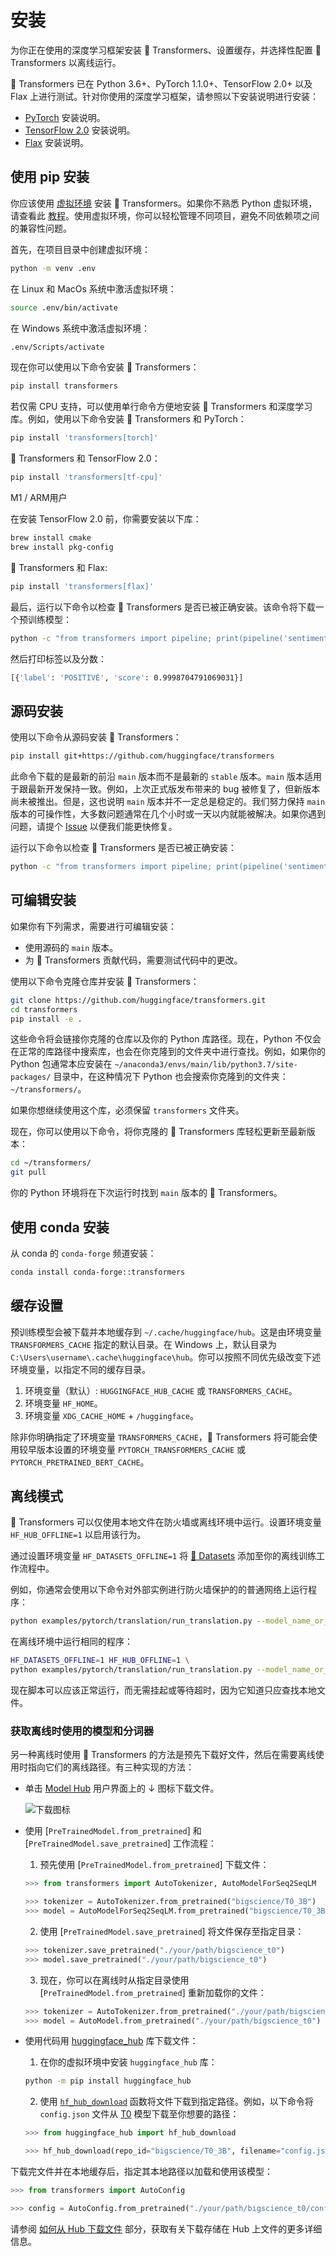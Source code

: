 <!---
Copyright 2022 The HuggingFace Team. All rights reserved.

Licensed under the Apache License, Version 2.0 (the "License");
you may not use this file except in compliance with the License.
You may obtain a copy of the License at

    http://www.apache.org/licenses/LICENSE-2.0

Unless required by applicable law or agreed to in writing, software
distributed under the License is distributed on an "AS IS" BASIS,
WITHOUT WARRANTIES OR CONDITIONS OF ANY KIND, either express or implied.
See the License for the specific language governing permissions and
limitations under the License.

⚠️ Note that this file is in Markdown but contain specific syntax for our doc-builder (similar to MDX) that may not be
rendered properly in your Markdown viewer.

-->

# 安装

为你正在使用的深度学习框架安装 🤗 Transformers、设置缓存，并选择性配置 🤗 Transformers 以离线运行。

🤗 Transformers 已在 Python 3.6+、PyTorch 1.1.0+、TensorFlow 2.0+ 以及 Flax 上进行测试。针对你使用的深度学习框架，请参照以下安装说明进行安装：

* [PyTorch](https://pytorch.org/get-started/locally/) 安装说明。
* [TensorFlow 2.0](https://www.tensorflow.org/install/pip) 安装说明。
* [Flax](https://flax.readthedocs.io/en/latest/) 安装说明。

## 使用 pip 安装

你应该使用 [虚拟环境](https://docs.python.org/3/library/venv.html) 安装 🤗 Transformers。如果你不熟悉 Python 虚拟环境，请查看此 [教程](https://packaging.python.org/guides/installing-using-pip-and-virtual-environments/)。使用虚拟环境，你可以轻松管理不同项目，避免不同依赖项之间的兼容性问题。

首先，在项目目录中创建虚拟环境：

```bash
python -m venv .env
```

在 Linux 和 MacOs 系统中激活虚拟环境：

```bash
source .env/bin/activate
```
在 Windows 系统中激活虚拟环境：

```bash
.env/Scripts/activate
```

现在你可以使用以下命令安装 🤗 Transformers：

```bash
pip install transformers
```

若仅需 CPU 支持，可以使用单行命令方便地安装 🤗 Transformers 和深度学习库。例如，使用以下命令安装 🤗 Transformers 和 PyTorch：

```bash
pip install 'transformers[torch]'
```

🤗 Transformers 和 TensorFlow 2.0：

```bash
pip install 'transformers[tf-cpu]'
```

<Tip warning={true}>

M1 / ARM用户

在安装 TensorFlow 2.0 前，你需要安装以下库：
```bash
brew install cmake
brew install pkg-config
```

</Tip>

🤗 Transformers 和 Flax:

```bash
pip install 'transformers[flax]'
```

最后，运行以下命令以检查 🤗 Transformers 是否已被正确安装。该命令将下载一个预训练模型：

```bash
python -c "from transformers import pipeline; print(pipeline('sentiment-analysis')('we love you'))"
```

然后打印标签以及分数：

```bash
[{'label': 'POSITIVE', 'score': 0.9998704791069031}]
```

## 源码安装

使用以下命令从源码安装 🤗 Transformers：

```bash
pip install git+https://github.com/huggingface/transformers
```

此命令下载的是最新的前沿 `main` 版本而不是最新的 `stable` 版本。`main` 版本适用于跟最新开发保持一致。例如，上次正式版发布带来的 bug 被修复了，但新版本尚未被推出。但是，这也说明 `main` 版本并不一定总是稳定的。我们努力保持 `main` 版本的可操作性，大多数问题通常在几个小时或一天以内就能被解决。如果你遇到问题，请提个 [Issue](https://github.com/huggingface/transformers/issues) 以便我们能更快修复。

运行以下命令以检查 🤗 Transformers 是否已被正确安装：

```bash
python -c "from transformers import pipeline; print(pipeline('sentiment-analysis')('I love you'))"
```

## 可编辑安装

如果你有下列需求，需要进行可编辑安装：

* 使用源码的 `main` 版本。
* 为 🤗 Transformers 贡献代码，需要测试代码中的更改。

使用以下命令克隆仓库并安装 🤗 Transformers：

```bash
git clone https://github.com/huggingface/transformers.git
cd transformers
pip install -e .
```

这些命令将会链接你克隆的仓库以及你的 Python 库路径。现在，Python 不仅会在正常的库路径中搜索库，也会在你克隆到的文件夹中进行查找。例如，如果你的 Python 包通常本应安装在 `~/anaconda3/envs/main/lib/python3.7/site-packages/` 目录中，在这种情况下 Python 也会搜索你克隆到的文件夹：`~/transformers/`。

<Tip warning={true}>

如果你想继续使用这个库，必须保留 `transformers` 文件夹。

</Tip>

现在，你可以使用以下命令，将你克隆的 🤗 Transformers 库轻松更新至最新版本：

```bash
cd ~/transformers/
git pull
```

你的 Python 环境将在下次运行时找到 `main` 版本的 🤗 Transformers。

## 使用 conda 安装

从 conda 的 `conda-forge` 频道安装：

```bash
conda install conda-forge::transformers
```

## 缓存设置

预训练模型会被下载并本地缓存到 `~/.cache/huggingface/hub`。这是由环境变量 `TRANSFORMERS_CACHE` 指定的默认目录。在 Windows 上，默认目录为 `C:\Users\username\.cache\huggingface\hub`。你可以按照不同优先级改变下述环境变量，以指定不同的缓存目录。

1. 环境变量（默认）: `HUGGINGFACE_HUB_CACHE` 或 `TRANSFORMERS_CACHE`。
2. 环境变量 `HF_HOME`。
3. 环境变量 `XDG_CACHE_HOME` + `/huggingface`。

<Tip>

除非你明确指定了环境变量 `TRANSFORMERS_CACHE`，🤗 Transformers 将可能会使用较早版本设置的环境变量 `PYTORCH_TRANSFORMERS_CACHE` 或 `PYTORCH_PRETRAINED_BERT_CACHE`。

</Tip>

## 离线模式

🤗 Transformers 可以仅使用本地文件在防火墙或离线环境中运行。设置环境变量 `HF_HUB_OFFLINE=1` 以启用该行为。

<Tip>

通过设置环境变量 `HF_DATASETS_OFFLINE=1` 将 [🤗 Datasets](https://huggingface.co/docs/datasets/) 添加至你的离线训练工作流程中。

</Tip>

例如，你通常会使用以下命令对外部实例进行防火墙保护的的普通网络上运行程序：

```bash
python examples/pytorch/translation/run_translation.py --model_name_or_path google-t5/t5-small --dataset_name wmt16 --dataset_config ro-en ...
```

在离线环境中运行相同的程序：

```bash
HF_DATASETS_OFFLINE=1 HF_HUB_OFFLINE=1 \
python examples/pytorch/translation/run_translation.py --model_name_or_path google-t5/t5-small --dataset_name wmt16 --dataset_config ro-en ...
```

现在脚本可以应该正常运行，而无需挂起或等待超时，因为它知道只应查找本地文件。

### 获取离线时使用的模型和分词器

另一种离线时使用 🤗 Transformers 的方法是预先下载好文件，然后在需要离线使用时指向它们的离线路径。有三种实现的方法：

* 单击 [Model Hub](https://huggingface.co/models) 用户界面上的 ↓ 图标下载文件。

    ![下载图标](https://huggingface.co/datasets/huggingface/documentation-images/resolve/main/download-icon.png)

* 使用 [`PreTrainedModel.from_pretrained`] 和 [`PreTrainedModel.save_pretrained`] 工作流程：

    1. 预先使用 [`PreTrainedModel.from_pretrained`] 下载文件：

    ```py
    >>> from transformers import AutoTokenizer, AutoModelForSeq2SeqLM

    >>> tokenizer = AutoTokenizer.from_pretrained("bigscience/T0_3B")
    >>> model = AutoModelForSeq2SeqLM.from_pretrained("bigscience/T0_3B")
    ```

    2. 使用 [`PreTrainedModel.save_pretrained`] 将文件保存至指定目录：

    ```py
    >>> tokenizer.save_pretrained("./your/path/bigscience_t0")
    >>> model.save_pretrained("./your/path/bigscience_t0")
    ```

    3. 现在，你可以在离线时从指定目录使用 [`PreTrainedModel.from_pretrained`] 重新加载你的文件：

    ```py
    >>> tokenizer = AutoTokenizer.from_pretrained("./your/path/bigscience_t0")
    >>> model = AutoModel.from_pretrained("./your/path/bigscience_t0")
    ```

* 使用代码用 [huggingface_hub](https://github.com/huggingface/huggingface_hub/tree/main/src/huggingface_hub) 库下载文件：

    1. 在你的虚拟环境中安装 `huggingface_hub` 库：

    ```bash
    python -m pip install huggingface_hub
    ```

    2. 使用 [`hf_hub_download`](https://huggingface.co/docs/hub/adding-a-library#download-files-from-the-hub) 函数将文件下载到指定路径。例如，以下命令将 `config.json` 文件从 [T0](https://huggingface.co/bigscience/T0_3B) 模型下载至你想要的路径：

    ```py
    >>> from huggingface_hub import hf_hub_download

    >>> hf_hub_download(repo_id="bigscience/T0_3B", filename="config.json", cache_dir="./your/path/bigscience_t0")
    ```

下载完文件并在本地缓存后，指定其本地路径以加载和使用该模型：

```py
>>> from transformers import AutoConfig

>>> config = AutoConfig.from_pretrained("./your/path/bigscience_t0/config.json")
```

<Tip>

请参阅 [如何从 Hub 下载文件](https://huggingface.co/docs/hub/how-to-downstream) 部分，获取有关下载存储在 Hub 上文件的更多详细信息。

</Tip>

